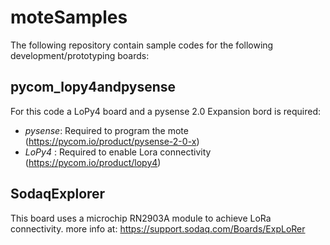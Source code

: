 # moteSamples
The following repository contain sample codes for the following development/prototyping boards:

## pycom_lopy4andpysense
For this code a LoPy4 board and a pysense 2.0 Expansion bord is required:

- *pysense*: Required to program the mote (https://pycom.io/product/pysense-2-0-x)
- *LoPy4*  : Required to enable Lora connectivity (https://pycom.io/product/lopy4)

## SodaqExplorer
This board uses a microchip RN2903A module to achieve LoRa connectivity.
more info at: https://support.sodaq.com/Boards/ExpLoRer
